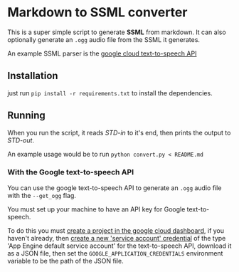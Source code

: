 # Markdown to SSML converter

This is a super simple script to generate **SSML** from markdown. It can also optionally generate an `.ogg` audio file from the SSML it generates.

An example SSML parser is the [google cloud text-to-speech API](https://cloud.google.com/text-to-speech/)

## Installation

just run `pip install -r requirements.txt` to install the dependencies.

## Running

When you run the script, it reads *STD-in* to it's end, then prints the output to *STD-out*.

An example usage would be to run `python convert.py < README.md`

### With the Google text-to-speech API

You can use the google text-to-speech API to generate an `.ogg` audio file with the `--get_ogg` flag.

You must set up your machine to have an API key for Google text-to-speech.

To do this you must [create a project in the google cloud dashboard](https://console.cloud.google.com/projectcreate), if you haven't already, then [create a new 'service account' credential](https://console.cloud.google.com/apis/credentials) of the type 'App Engine default service account' for the text-to-speech API, download it as a JSON file, then set the `GOOGLE_APPLICATION_CREDENTIALS` environment variable to be the path of the JSON file.
